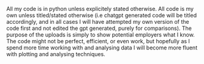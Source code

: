 All my code is in python unless explicitely stated otherwise. All code is my own unless titled/stated otherwise (i.e chatgpt generated code will be titled accordingly, and in all cases I will have attempted my own
version of the code first and not edited the gpt generated, purely for comparisons). The purpose of the uploads is simply to show potential employers what I know. The code might not be perfect, efficient, or even work,
but hopefully as I spend more time working with and analysing data I will become more fluent with plotting and analysing techniques.
